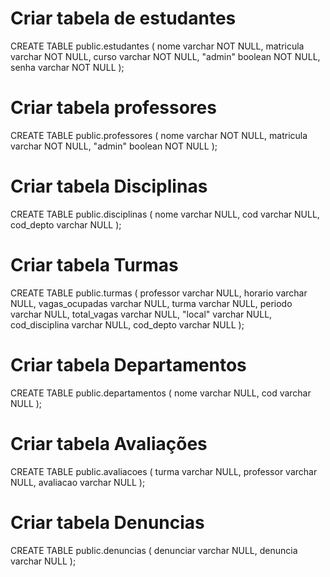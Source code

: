 # Criar tabela de estudantes
CREATE TABLE public.estudantes (
	nome varchar NOT NULL,
	matricula varchar NOT NULL,
	curso varchar NOT NULL,
	"admin" boolean NOT NULL,
	senha varchar NOT NULL
);

# Criar tabela professores
CREATE TABLE public.professores (
	nome varchar NOT NULL,
	matricula varchar NOT NULL,
	"admin" boolean NOT NULL
);

# Criar tabela Disciplinas
CREATE TABLE public.disciplinas (
	nome varchar NULL,
	cod varchar NULL,
	cod_depto varchar NULL
);

# Criar tabela Turmas
CREATE TABLE public.turmas (
	professor varchar NULL,
	horario varchar NULL,
	vagas_ocupadas varchar NULL,
	turma varchar NULL,
	periodo varchar NULL,
	total_vagas varchar NULL,
	"local" varchar NULL,
	cod_disciplina varchar NULL,
	cod_depto varchar NULL
);

# Criar tabela Departamentos
CREATE TABLE public.departamentos (
	nome varchar NULL,
	cod varchar NULL
);

# Criar tabela Avaliações
CREATE TABLE public.avaliacoes (
	turma varchar NULL,
	professor varchar NULL,
	avaliacao varchar NULL
);

# Criar tabela Denuncias
CREATE TABLE public.denuncias (
	denunciar varchar NULL,
	denuncia varchar NULL
);